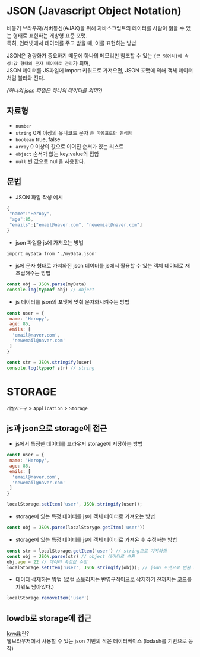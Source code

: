 # JSON (Javascript Object Notation)
비동기 브라우저/서버통신(AJAX)을 위해 자바스크립트의 데이터를 사람이 읽을 수 있는 형태로 표현하는 개방형 표준 포맷.  
특히, 인터넷에서 데이터를 주고 받을 때, 이를 표현하는 방법  

JSON은 경량화가 중요하기 때문에 하나의 메모리만 참조할 수 있는 `{큰 덩어리}에 속성:값 형태의 문자 데이터로 관리`가 되며,  
JSON 데이터를 JS파일에 import 키워드로 가져오면, JSON 포맷에 의해 객체 데이터처럼 불러와 진다.  
  
*(하나의 json 파일은 하나의 데이터를 의미?)*

## 자료형
* `number`
* `string`  0개 이상의 유니코드 문자 `큰 따옴표로만 인식됨`
* `boolean`  true, false
* `array`  0 이상의 값으로 이어진 순서가 있는 리스트
* `object`  순서가 없는 key:value의 집합
* `null`  빈 값으로 null을 사용한다.

## 문법
* JSON 파일 작성 예시
```js
{
 "name":"Heropy",
 "age":85,
 "emails":["email@naver.com", "newemial@naver.com"]
}
```
* json 파일을 js에 가져오는 방법
```
import myData from './myData.json'
```
* js에 문자 형태로 가져와진 json 데이터를 js에서 활용할 수 있는 객체 데이터로 재조립해주는 방법
```js
const obj = JSON.parse(myData)
console.log(typeof obj) // object
```
* js 데이터를 json의 포맷에 맞춰 문자화시켜주는 방법
```js
const user = {
 name: 'Heropy',
 age: 85,
 emils: [
  'email@naver.com',
  'newemail@naver.com'
 ]
}

const str = JSON.stringify(user)
console.log(typeof str) // string
```

# STORAGE
`개발자도구` > `Application` > `Storage`
## js과 json으로 storage에 접근
* js에서 특정한 데이터를 브라우저 storage에 저장하는 방법
```js
const user = {
 name: 'Heropy',
 age: 85,
 emils: [
  'email@naver.com',
  'newemail@naver.com'
 ]
}

localStorage.setItem('user', JSON.stringify(user));
```
* storage에 있는 특정 데이터를 js에 객체 데이터로 가져오는 방법
```js
const obj = JSON.parse(localStoryge.getItem('user'))
```
* storage에 있는 특정 데이터를 js에 객체 데이터로 가져온 후 수정하는 방법
```js
const str = localStorage.getItem('user') // string으로 가져와짐
const obj = JSON.parse(str) // object 데이터로 변환 
obj.age = 22 // 데이터 속성값 수정
localStorage.setItem('user', JSON.stringify(obj)); // json 포맷으로 변환 후, storage에 저장
```
* 데이터 삭제하는 방법 (로컬 스토리지는 반영구적이므로 삭제하기 전까지는 코드를 지워도 남아있다.)
```js
localStorage.removeItem('user')
```
## lowdb로 storage에 접근
[lowdb](https://github.com/typicode/lowdb)란?   
웹브라우저에서 사용할 수 있는 json 기반의 작은 데이터베이스 (lodash를 기반으로 동작)  
